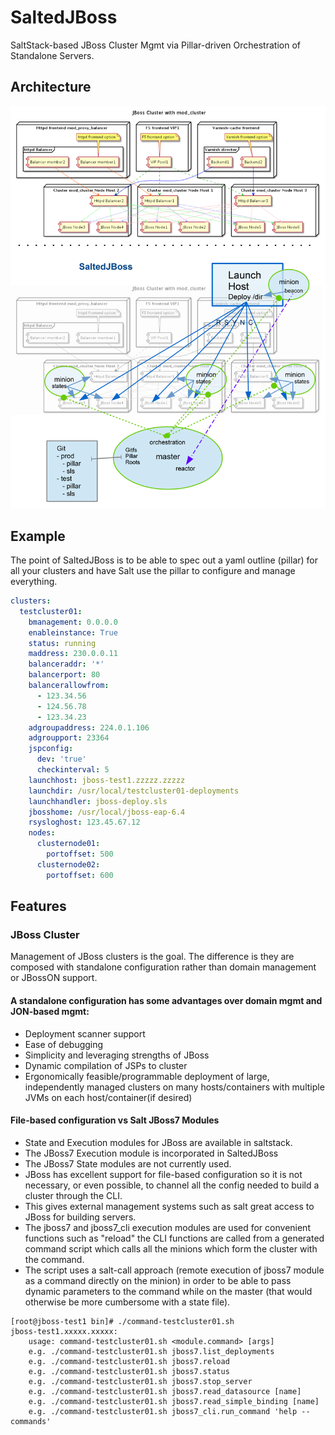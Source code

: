 # SaltedJBoss
SaltStack-based JBoss Cluster Mgmt via Pillar-driven Orchestration of Standalone Servers.
## Architecture
![](architecture.png?raw=true)

## Example
The point of SaltedJBoss is to be able to spec out a yaml outline (pillar) for all your clusters and have Salt use the pillar to configure and manage everything.
```yaml
clusters:
  testcluster01:
    bmanagement: 0.0.0.0
    enableinstance: True
    status: running
    maddress: 230.0.0.11
    balanceraddr: '*'
    balancerport: 80
    balancerallowfrom:
      - 123.34.56
      - 124.56.78
      - 123.34.23
    adgroupaddress: 224.0.1.106 
    adgroupport: 23364
    jspconfig:
      dev: 'true'
      checkinterval: 5
    launchhost: jboss-test1.zzzzz.zzzzz
    launchdir: /usr/local/testcluster01-deployments
    launchhandler: jboss-deploy.sls
    jbosshome: /usr/local/jboss-eap-6.4
    rsysloghost: 123.45.67.12
    nodes:
      clusternode01:
        portoffset: 500
      clusternode02:
        portoffset: 600
```
## Features

### JBoss Cluster
Management of JBoss clusters is the goal.   The difference is they are composed with standalone configuration rather than domain management or JBossON support.  

#### A standalone configuration has some advantages over domain mgmt and JON-based mgmt:
* Deployment scanner support
* Ease of debugging
* Simplicity and leveraging strengths of JBoss
* Dynamic compilation of JSPs to cluster 
* Ergonomically feasible/programmable deployment of large, independently managed clusters on many hosts/containers with multiple JVMs on each host/container(if desired)

#### File-based configuration vs Salt JBoss7 Modules
* State and Execution modules for JBoss are available in saltstack.
* The JBoss7 Execution module is incorporated in SaltedJBoss
* The JBoss7 State modules are not currently used.
* JBoss has excellent support for file-based configuration so it is not necessary,  or even possible,  to channel all the config needed to build a cluster through the CLI.
* This gives external management systems such as salt great access to JBoss for building servers.
* The jboss7 and jboss7_cli execution modules are used for convenient functions such as "reload" the CLI functions are called from a generated command script which calls all the minions which form the cluster with the command.
* The script uses a salt-call approach (remote execution of jboss7 module as a command directly on the minion) in order to be able to pass dynamic parameters to the command while on the master (that would otherwise be more cumbersome with a state file).
```
[root@jboss-test1 bin]# ./command-testcluster01.sh
jboss-test1.xxxxx.xxxxx:
    usage: command-testcluster01.sh <module.command> [args]
    e.g. ./command-testcluster01.sh jboss7.list_deployments
    e.g. ./command-testcluster01.sh jboss7.reload
    e.g. ./command-testcluster01.sh jboss7.status
    e.g. ./command-testcluster01.sh jboss7.stop_server
    e.g. ./command-testcluster01.sh jboss7.read_datasource [name]
    e.g. ./command-testcluster01.sh jboss7.read_simple_binding [name]
    e.g. ./command-testcluster01.sh jboss7_cli.run_command 'help --commands'
```
